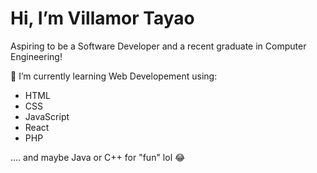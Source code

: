 # Hi, I’m Villamor Tayao
Aspiring to be a Software Developer and a recent graduate in Computer Engineering!

🌱 I’m currently learning Web Developement using:
- HTML
- CSS
- JavaScript
- React
- PHP

.... and maybe Java or C++ for "fun" lol 😂


<!---
VillamorTayao/VillamorTayao is a ✨ special ✨ repository because its `README.md` (this file) appears on your GitHub profile.
You can click the Preview link to take a look at your changes.
--->
